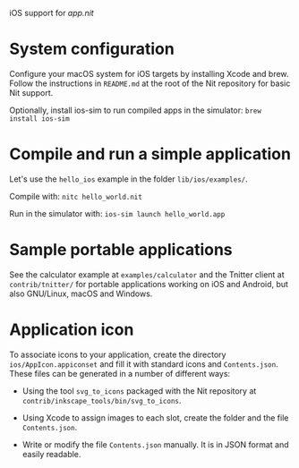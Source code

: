 iOS support for _app.nit_

# System configuration

Configure your macOS system for iOS targets by installing Xcode and brew.
Follow the instructions in `README.md` at the root of the Nit repository for basic Nit support.

Optionally, install ios-sim to run compiled apps in the simulator: `brew install ios-sim`

# Compile and run a simple application

Let's use the `hello_ios` example in the folder `lib/ios/examples/`.

Compile with: `nitc hello_world.nit`

Run in the simulator with: `ios-sim launch hello_world.app`

# Sample portable applications

See the calculator example at `examples/calculator` and the Tnitter client at `contrib/tnitter/`
for portable applications working on iOS and Android, but also GNU/Linux, macOS and Windows.

# Application icon

To associate icons to your application, create the directory `ios/AppIcon.appiconset` and fill it with standard icons and `Contents.json`.
These files can be generated in a number of different ways:

* Using the tool `svg_to_icons` packaged with the Nit repository at `contrib/inkscape_tools/bin/svg_to_icons`.

* Using Xcode to assign images to each slot, create the folder and the file `Contents.json`.

* Write or modify the file `Contents.json` manually. It is in JSON format and easily readable.
